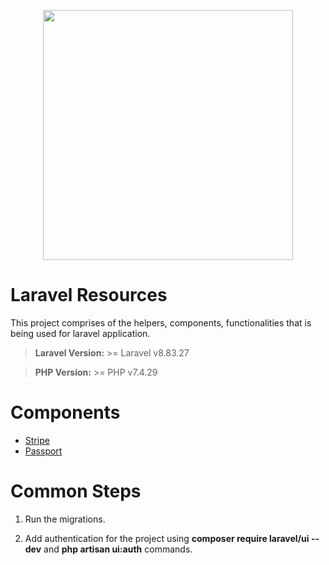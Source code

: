 
<p align="center"><a  href="https://laravel.com"  target="_blank"><img  src="https://raw.githubusercontent.com/laravel/art/master/logo-lockup/5%20SVG/2%20CMYK/1%20Full%20Color/laravel-logolockup-cmyk-red.svg"  width="400"></a></p>

# Laravel Resources

This project comprises of the helpers, components, functionalities that is being used for laravel application.

> **Laravel Version:** >= Laravel v8.83.27

> **PHP Version:** >= PHP v7.4.29

# Components

 - [Stripe](https://github.com/VijayKumarDVK96/laravel-resources/blob/master/readme/stripe.md)
 - [Passport](https://github.com/VijayKumarDVK96/laravel-resources/blob/master/readme/passport.md)

# Common Steps

1. Run the migrations.

2. Add authentication for the project using **composer require laravel/ui --dev** and **php artisan ui:auth** commands.
